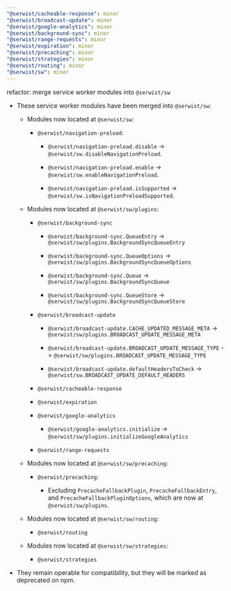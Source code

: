 ```yaml
---
"@serwist/cacheable-response": minor
"@serwist/broadcast-update": minor
"@serwist/google-analytics": minor
"@serwist/background-sync": minor
"@serwist/range-requests": minor
"@serwist/expiration": minor
"@serwist/precaching": minor
"@serwist/strategies": minor
"@serwist/routing": minor
"@serwist/sw": minor
---
```


refactor: merge service worker modules into `@serwist/sw`

- These service worker modules have been merged into `@serwist/sw`:

  - Modules now located at `@serwist/sw`:

    - `@serwist/navigation-preload`:

      - `@serwist/navigation-preload.disable` -> `@serwist/sw.disableNavigationPreload`.

      - `@serwist/navigation-preload.enable` -> `@serwist/sw.enableNavigationPreload`.

      - `@serwist/navigation-preload.isSupported` -> `@serwist/sw.isNavigationPreloadSupported`.

  - Modules now located at `@serwist/sw/plugins`:

    - `@serwist/background-sync`

      - `@serwist/background-sync.QueueEntry` -> `@serwist/sw/plugins.BackgroundSyncQueueEntry`

      - `@serwist/background-sync.QueueOptions` -> `@serwist/sw/plugins.BackgroundSyncQueueOptions`

      - `@serwist/background-sync.Queue` -> `@serwist/sw/plugins.BackgroundSyncQueue`

      - `@serwist/background-sync.QueueStore` -> `@serwist/sw/plugins.BackgroundSyncQueueStore`

    - `@serwist/broadcast-update`

      - `@serwist/broadcast-update.CACHE_UPDATED_MESSAGE_META` -> `@serwist/sw/plugins.BROADCAST_UPDATE_MESSAGE_META`

      - `@serwist/broadcast-update.BROADCAST_UPDATE_MESSAGE_TYPE` -> `@serwist/sw/plugins.BROADCAST_UPDATE_MESSAGE_TYPE`

      - `@serwist/broadcast-update.defaultHeadersToCheck` -> `@serwist/sw.BROADCAST_UPDATE_DEFAULT_HEADERS`

    - `@serwist/cacheable-response`

    - `@serwist/expiration`

    - `@serwist/google-analytics`

      - `@serwist/google-analytics.initialize` -> `@serwist/sw/plugins.initializeGoogleAnalytics`

    - `@serwist/range-requests`

  - Modules now located at `@serwist/sw/precaching`:

    - `@serwist/precaching`:

      - Excluding `PrecacheFallbackPlugin`, `PrecacheFallbackEntry`, and `PrecacheFallbackPluginOptions`, which are now at `@serwist/sw/plugins`.

  - Modules now located at `@serwist/sw/routing`:

    - `@serwist/routing`

  - Modules now located at `@serwist/sw/strategies`:

    - `@serwist/strategies`

- They remain operable for compatibility, but they will be marked as deprecated on npm.
